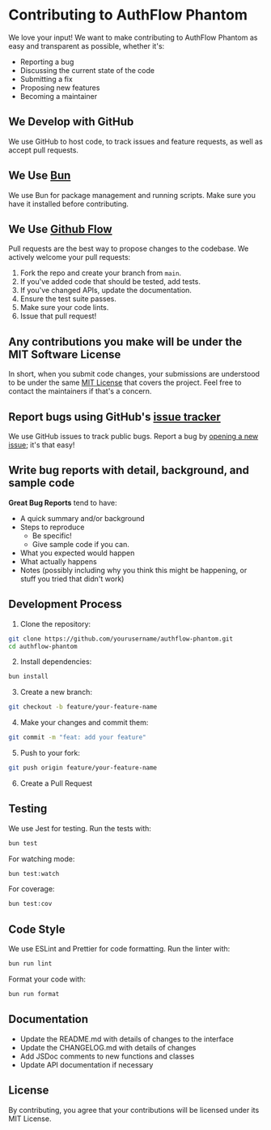 # Contributing to AuthFlow Phantom

We love your input! We want to make contributing to AuthFlow Phantom as easy and transparent as possible, whether it's:

- Reporting a bug
- Discussing the current state of the code
- Submitting a fix
- Proposing new features
- Becoming a maintainer

## We Develop with GitHub

We use GitHub to host code, to track issues and feature requests, as well as accept pull requests.

## We Use [Bun](https://bun.sh/)

We use Bun for package management and running scripts. Make sure you have it installed before contributing.

## We Use [Github Flow](https://guides.github.com/introduction/flow/index.html)

Pull requests are the best way to propose changes to the codebase. We actively welcome your pull requests:

1. Fork the repo and create your branch from `main`.
2. If you've added code that should be tested, add tests.
3. If you've changed APIs, update the documentation.
4. Ensure the test suite passes.
5. Make sure your code lints.
6. Issue that pull request!

## Any contributions you make will be under the MIT Software License

In short, when you submit code changes, your submissions are understood to be under the same [MIT License](http://choosealicense.com/licenses/mit/) that covers the project. Feel free to contact the maintainers if that's a concern.

## Report bugs using GitHub's [issue tracker](https://github.com/yourusername/authflow-phantom/issues)

We use GitHub issues to track public bugs. Report a bug by [opening a new issue](https://github.com/yourusername/authflow-phantom/issues/new); it's that easy!

## Write bug reports with detail, background, and sample code

**Great Bug Reports** tend to have:

- A quick summary and/or background
- Steps to reproduce
  - Be specific!
  - Give sample code if you can.
- What you expected would happen
- What actually happens
- Notes (possibly including why you think this might be happening, or stuff you tried that didn't work)

## Development Process

1. Clone the repository:
```bash
git clone https://github.com/yourusername/authflow-phantom.git
cd authflow-phantom
```

2. Install dependencies:
```bash
bun install
```

3. Create a new branch:
```bash
git checkout -b feature/your-feature-name
```

4. Make your changes and commit them:
```bash
git commit -m "feat: add your feature"
```

5. Push to your fork:
```bash
git push origin feature/your-feature-name
```

6. Create a Pull Request

## Testing

We use Jest for testing. Run the tests with:

```bash
bun test
```

For watching mode:

```bash
bun test:watch
```

For coverage:

```bash
bun test:cov
```

## Code Style

We use ESLint and Prettier for code formatting. Run the linter with:

```bash
bun run lint
```

Format your code with:

```bash
bun run format
```

## Documentation

- Update the README.md with details of changes to the interface
- Update the CHANGELOG.md with details of changes
- Add JSDoc comments to new functions and classes
- Update API documentation if necessary

## License

By contributing, you agree that your contributions will be licensed under its MIT License. 